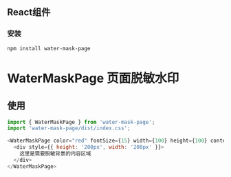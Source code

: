 
## React组件

### 安装
```bash
npm install water-mask-page
```

# WaterMaskPage 页面脱敏水印

## 使用
```js
import { WaterMaskPage } from 'water-mask-page';
import 'water-mask-page/dist/index.css';

<WaterMaskPage color="red" fontSize={15} width={100} height={100} content={`脱敏内容`}>
  <div style={{ height: '200px', width: '200px' }}>
    这里是需要脱敏背景的内容区域
  </div>
</WaterMaskPage>
```

